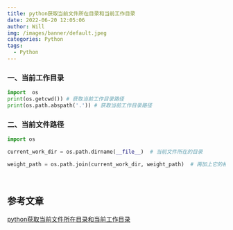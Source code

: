 ```yaml
---
title: python获取当前文件所在目录和当前工作目录
date: 2022-06-20 12:05:06
author: Will
img: /images/banner/default.jpeg
categories: Python
tags:
  - Python
---
```


### 一、当前工作目录

```python
import  os
print(os.getcwd()) # 获取当前工作目录路径
print(os.path.abspath('.')) # 获取当前工作目录路径
```

### 二、当前文件路径

```python
import os

current_work_dir = os.path.dirname(__file__)  # 当前文件所在的目录

weight_path = os.path.join(current_work_dir, weight_path)  # 再加上它的相对路径，这样可以动态生成绝对路径
```

 
## 参考文章
[python获取当前文件所在目录和当前工作目录](https://blog.csdn.net/jizhidexiaoming/article/details/102930885)